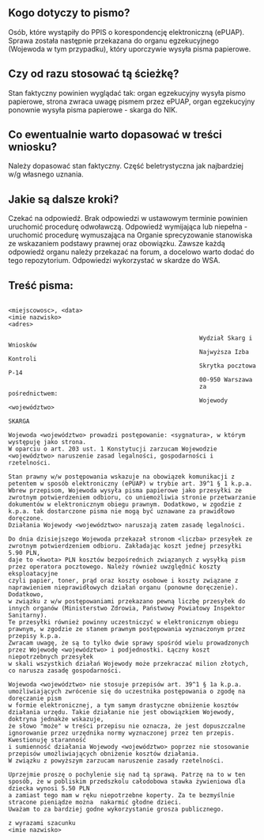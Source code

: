 ## Kogo dotyczy to pismo?
Osób, które wystąpiły do PPIS o korespondencję elektroniczną (ePUAP). Sprawa została następnie przekazana do organu egzekucyjnego (Wojewoda w tym przypadku), który uporczywie wysyła pisma papierowe.

## Czy od razu stosować tą ścieżkę?
Stan faktyczny powinien wyglądać tak: organ egzekucyjny wysyła pismo papierowe, strona zwraca uwagę pismem przez ePUAP, organ egzekucyjny ponownie wysyła pisma papierowe - skarga do NIK.

## Co ewentualnie warto dopasować w treści wniosku?
Należy dopasować stan faktyczny. Część beletrystyczna jak najbardziej w/g własnego uznania.

## Jakie są dalsze kroki?
Czekać na odpowiedź. Brak odpowiedzi w ustawowym terminie powinien uruchomić procedurę odwoławczą. Odpowiedź wymijająca lub niepełna - uruchomić procedurę wymuszająca na Organie sprecyzowanie stanowiska ze wskazaniem podstawy prawnej oraz obowiązku. Zawsze każdą odpowiedź organu należy przekazać na forum, a docelowo warto dodać do tego repozytorium. Odpowiedzi wykorzystać w skardze do WSA.

## Treść pisma:
```
                                                                <miejscowosc>, <data>
<imie nazwisko>
<adres>

                                                      Wydział Skarg i Wniosków
                                                      Najwyższa Izba Kontroli
                                                      Skrytka pocztowa P-14
                                                      00-950 Warszawa
                                                      za pośrednictwem:
                                                      Wojewody <województwo>

SKARGA

Wojewoda <województwo> prowadzi postępowanie: <sygnatura>, w którym występuję jako strona. 
W oparciu o art. 203 ust. 1 Konstytucji zarzucam Wojewodzie <województwo> naruszenie zasad legalności, gospodarności i rzetelności.

Stan prawny w/w postępowania wskazuje na obowiązek komunikacji z petentem w sposób elektroniczny (ePUAP) w trybie art. 39^1 § 1 k.p.a. 
Wbrew przepisom, Wojewoda wysyła pisma papierowe jako przesyłki ze zwrotnym potwierdzeniem odbioru, co uniemożliwia stronie przetwarzanie 
dokumentów w elektronicznym obiegu prawnym. Dodatkowo, w zgodzie z k.p.a. tak dostarczone pisma nie mogą być uznawane za prawidłowo doręczone. 
Działania Wojewody <województwo> naruszają zatem zasadę legalności.

Do dnia dzisiejszego Wojewoda przekazał stronom <liczba> przesyłek ze zwrotnym potwierdzeniem odbioru. Zakładając koszt jednej przesyłki 5.90 PLN, 
daje to <kwota> PLN kosztów bezpośrednich związanych z wysyłką pism przez operatora pocztowego. Należy również uwzględnić koszty eksploatacyjne 
czyli papier, toner, prąd oraz koszty osobowe i koszty związane z naprawieniem nieprawidłowych działań organu (ponowne doręczenie). Dodatkowo, 
w związku z w/w postępowaniami przekazano pewną liczbę przesyłek do innych organów (Ministerstwo Zdrowia, Państwowy Powiatowy Inspektor Sanitarny). 
Te przesyłki również powinny uczestniczyć w elektronicznym obiegu prawnym, w zgodzie ze stanem prawnym postępowania wyznaczonym przez przepisy k.p.a.
Zwracam uwagę, że są to tylko dwie sprawy spośród wielu prowadzonych przez Wojewodę <województwo> i podjednostki. Łączny koszt niepotrzebnych przesyłek 
w skali wszystkich działań Wojewody może przekraczać milion złotych, co narusza zasadę gospodarności.

Wojewoda <województwo> nie stosuje przepisów art. 39^1 § 1a k.p.a. umożliwiających zwrócenie się do uczestnika postępowania o zgodę na doręczanie pism 
w formie elektronicznej, a tym samym drastyczne obniżenie kosztów działania urzędu. Takie działanie nie jest obowiązkiem Wojewody, doktryna jednakże wskazuje, 
że słowo "może" w treści przepisu nie oznacza, że jest dopuszczalne ignorowanie przez urzędnika normy wyznaczonej przez ten przepis. Kwestionuję staranność 
i sumienność działania Wojewody <województwo> poprzez nie stosowanie przepisów umożliwiających obniżenie kosztów działania. 
W związku z powyższym zarzucam naruszenie zasady rzetelności.

Uprzejmie proszę o pochylenie się nad tą sprawą. Patrzę na to w ten sposób, że w pobliskim przedszkolu całodobowa stawka żywieniowa dla dziecka wynosi 5.50 PLN 
a zamiast tego mam w ręku niepotrzebne koperty. Za te bezmyślnie stracone pieniądze można  nakarmić głodne dzieci. 
Uważam to za bardziej godne wykorzystanie grosza publicznego.

z wyrazami szacunku
<imie nazwisko>
```
